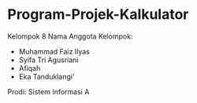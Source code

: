 # Program-Projek-Kalkulator
Kelompok 8 
Nama Anggota Kelompok: 
- Muhammad Faiz Ilyas
- Syifa Tri Agusriani 
- Afiqah 
- Eka Tanduklangi' 
<div> Prodi: Sistem Informasi A </div>
